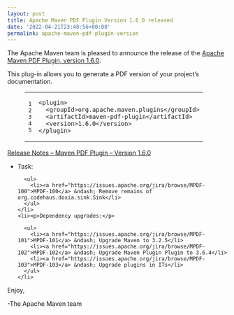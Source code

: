 ```yaml
---
layout: post
title: Apache Maven PDF Plugin Version 1.6.0 released
date: '2022-04-21T23:48:56+00:00'
permalink: apache-maven-pdf-plugin-version
---
```

<div class="entry-content"><p>The Apache Maven team is pleased to announce the release of the
  <a href="https://maven.apache.org/plugins/maven-pdf-plugin/">Apache Maven PDF Plugin, version 1.6.0</a>.</p>

  <p>This plug-in allows you to generate a PDF version of your project&rsquo;s
    documentation.</p>

  <figure class='code'><figcaption><span></span></figcaption><div class="highlight"><table><tr><td class="gutter"><pre class="line-numbers"><span class='line-number'>1</span>
<span class='line-number'>2</span>
<span class='line-number'>3</span>
<span class='line-number'>4</span>
<span class='line-number'>5</span>
</pre></td><td class='code'><pre><code class='xml'><span class='line'><span class="nt">&lt;plugin&gt;</span>
</span><span class='line'>  <span class="nt">&lt;groupId&gt;</span>org.apache.maven.plugins<span class="nt">&lt;/groupId&gt;</span>
</span><span class='line'>  <span class="nt">&lt;artifactId&gt;</span>maven-pdf-plugin<span class="nt">&lt;/artifactId&gt;</span>
</span><span class='line'>  <span class="nt">&lt;version&gt;</span>1.6.0<span class="nt">&lt;/version&gt;</span>
</span><span class='line'><span class="nt">&lt;/plugin&gt;</span>
</span></code></pre></td></tr></table></div></figure>




  <!-- more -->


  <p><a href="https://issues.apache.org/jira/secure/ReleaseNote.jspa?version=12351601&amp;styleName=Text&amp;projectId=12317620">Release Notes &ndash; Maven PDF Plugin &ndash; Version 1.6.0</a></p>

  <ul>
    <li><p>Task:</p>

      <ul>
        <li><a href="https://issues.apache.org/jira/browse/MPDF-100">MPDF-100</a> &ndash; Remove remains of org.codehaus.doxia.sink.Sink</li>
      </ul>
    </li>
    <li><p>Dependency upgrades:</p>

      <ul>
        <li><a href="https://issues.apache.org/jira/browse/MPDF-101">MPDF-101</a> &ndash; Upgrade Maven to 3.2.5</li>
        <li><a href="https://issues.apache.org/jira/browse/MPDF-102">MPDF-102</a> &ndash; Upgrade Maven Plugin Plugin to 3.6.4</li>
        <li><a href="https://issues.apache.org/jira/browse/MPDF-103">MPDF-103</a> &ndash; Upgrade plugins in ITs</li>
      </ul>
    </li>
  </ul>


  <p>Enjoy,</p>

  <p>-The Apache Maven team</p>
</div>
